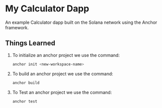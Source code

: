 # My Calculator Dapp

An example Calculator dapp built on the Solana network using the Anchor framework.

## Things Learned

1. To initialize an anchor project we use the command:
   ```sh
   anchor init <new-workspace-name>
   ```
2. To build an anchor project we use the command:
   ```sh
   anchor build
   ```
3. To Test an anchor project we use the command:
   ```sh
   anchor test
   ```
